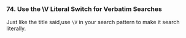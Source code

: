 ### 74. Use the \V Literal Switch for Verbatim Searches

Just like the title said,use `\V` in your search pattern to make it search literally.
